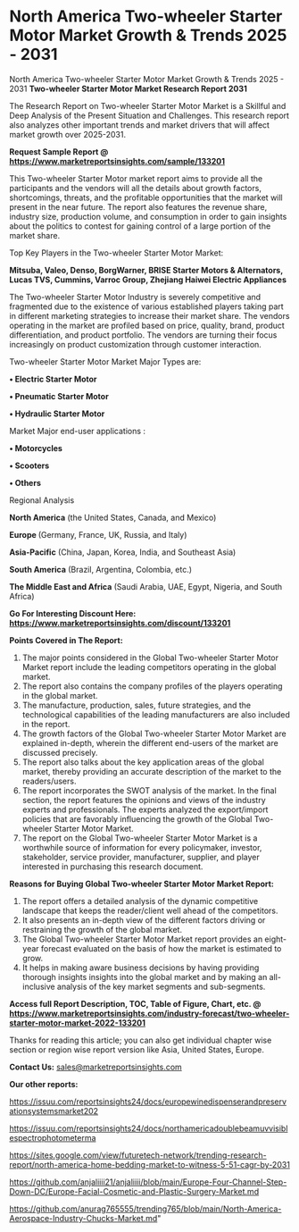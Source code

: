 # North America Two-wheeler Starter Motor Market Growth & Trends 2025 - 2031
North America Two-wheeler Starter Motor Market Growth & Trends 2025 - 2031
<strong>Two-wheeler Starter Motor Market Research Report 2031</strong>

The Research Report on Two-wheeler Starter Motor Market is a Skillful and Deep Analysis of the Present Situation and Challenges. This research report also analyzes other important trends and market drivers that will affect market growth over 2025-2031.

<strong>Request Sample Report @ <a href=https://www.marketreportsinsights.com/sample/133201>https://www.marketreportsinsights.com/sample/133201</a></strong>

This Two-wheeler Starter Motor market report aims to provide all the participants and the vendors will all the details about growth factors, shortcomings, threats, and the profitable opportunities that the market will present in the near future. The report also features the revenue share, industry size, production volume, and consumption in order to gain insights about the politics to contest for gaining control of a large portion of the market share.

Top Key Players in the Two-wheeler Starter Motor Market:

<strong>Mitsuba, Valeo, Denso, BorgWarner, BRISE Starter Motors & Alternators, Lucas TVS, Cummins, Varroc Group, Zhejiang Haiwei Electric Appliances</strong>

The Two-wheeler Starter Motor Industry is severely competitive and fragmented due to the existence of various established players taking part in different marketing strategies to increase their market share. The vendors operating in the market are profiled based on price, quality, brand, product differentiation, and product portfolio. The vendors are turning their focus increasingly on product customization through customer interaction.

Two-wheeler Starter Motor Market Major Types are:

<strong>• Electric Starter Motor

• Pneumatic Starter Motor

• Hydraulic Starter Motor</strong>

Market Major end-user applications :

<strong>• Motorcycles

• Scooters

• Others</strong>

Regional Analysis

</u><strong><b>North America</b></strong> (the United States, Canada, and Mexico)

<strong><b>Europe </b></strong>(Germany, France, UK, Russia, and Italy)

<strong><b>Asia-Pacific</b></strong> (China, Japan, Korea, India, and Southeast Asia)

<strong><b>South America</b></strong> (Brazil, Argentina, Colombia, etc.)

<strong><b>The Middle East and Africa</b></strong> (Saudi Arabia, UAE, Egypt, Nigeria, and South Africa)

<strong>Go For Interesting Discount Here: <a href=https://www.marketreportsinsights.com/discount/133201>https://www.marketreportsinsights.com/discount/133201</a></strong>

<strong>Points Covered in The Report:</strong>
<ol>
  <li>The major points considered in the Global Two-wheeler Starter Motor Market report include the leading competitors operating in the global market.</li>
  <li>The report also contains the company profiles of the players operating in the global market.</li>
  <li>The manufacture, production, sales, future strategies, and the technological capabilities of the leading manufacturers are also included in the report.</li>
  <li>The growth factors of the Global Two-wheeler Starter Motor Market are explained in-depth, wherein the different end-users of the market are discussed precisely.</li>
  <li>The report also talks about the key application areas of the global market, thereby providing an accurate description of the market to the readers/users.</li>
  <li>The report incorporates the SWOT analysis of the market. In the final section, the report features the opinions and views of the industry experts and professionals. The experts analyzed the export/import policies that are favorably influencing the growth of the Global Two-wheeler Starter Motor Market.</li>
  <li>The report on the Global Two-wheeler Starter Motor Market is a worthwhile source of information for every policymaker, investor, stakeholder, service provider, manufacturer, supplier, and player interested in purchasing this research document.</li>
</ol>
<strong>Reasons for Buying Global Two-wheeler Starter Motor Market Report:</strong>

<ol>
  <li>The report offers a detailed analysis of the dynamic competitive landscape that keeps the reader/client well ahead of the competitors.</li>
  <li>It also presents an in-depth view of the different factors driving or restraining the growth of the global market.</li>
  <li>The Global Two-wheeler Starter Motor Market report provides an eight-year forecast evaluated on the basis of how the market is estimated to grow.</li>
  <li>It helps in making aware business decisions by having providing thorough insights insights into the global market and by making an all-inclusive analysis of the key market segments and sub-segments.</li>
</ol>
<strong>Access full Report Description, TOC, Table of Figure, Chart, etc. @ <a href=https://www.marketreportsinsights.com/industry-forecast/two-wheeler-starter-motor-market-2022-133201>https://www.marketreportsinsights.com/industry-forecast/two-wheeler-starter-motor-market-2022-133201</a></strong>


Thanks for reading this article; you can also get individual chapter wise section or region wise report version like Asia, United States, Europe.

<strong>Contact Us:</strong>
sales@marketreportsinsights.com

<strong>Our other reports:</strong>

<a href=https://issuu.com/reportsinsights24/docs/europewinedispenserandpreservationsystemsmarket202>https://issuu.com/reportsinsights24/docs/europewinedispenserandpreservationsystemsmarket202</a>

<a href=https://issuu.com/reportsinsights24/docs/northamericadoublebeamuvvisiblespectrophotometerma>https://issuu.com/reportsinsights24/docs/northamericadoublebeamuvvisiblespectrophotometerma</a>

<a href=https://sites.google.com/view/futuretech-network/trending-research-report/north-america-home-bedding-market-to-witness-5-51-cagr-by-2031>https://sites.google.com/view/futuretech-network/trending-research-report/north-america-home-bedding-market-to-witness-5-51-cagr-by-2031</a>

<a href=https://github.com/anjaliiii21/anjaliiii/blob/main/Europe-Four-Channel-Step-Down-DC/Europe-Facial-Cosmetic-and-Plastic-Surgery-Market.md>https://github.com/anjaliiii21/anjaliiii/blob/main/Europe-Four-Channel-Step-Down-DC/Europe-Facial-Cosmetic-and-Plastic-Surgery-Market.md</a>

<a href=https://github.com/anurag765555/trending765/blob/main/North-America-Aerospace-Industry-Chucks-Market.md>https://github.com/anurag765555/trending765/blob/main/North-America-Aerospace-Industry-Chucks-Market.md</a>"
